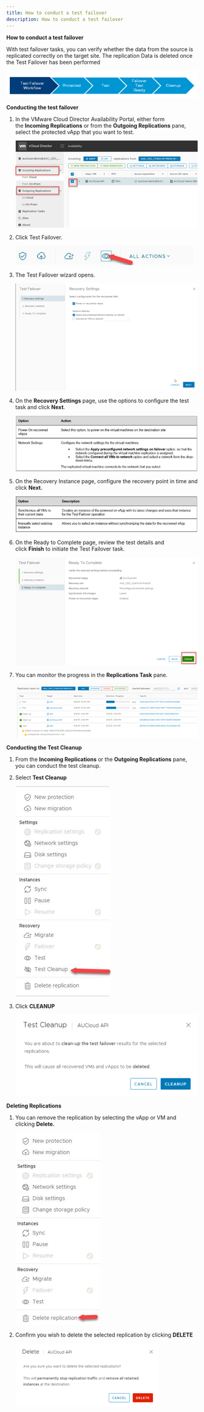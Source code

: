 ```yaml
---
title: How to conduct a test failover
description: How to conduct a test failover
---
```


**How to conduct a test failover**

With test failover tasks, you can verify whether the data from the source is replicated correctly on the target site. The replication Data is deleted once the Test Failover has been performed

![Test Failover](./assets/test_failover_image.png)

**Conducting the test failover**

1. In the VMware Cloud Director Availability Portal, either form the **Incoming Replications** or from the **Outgoing Replications** pane, select the protected vApp that you want to test.

    ![Incoming Outgoing Replications](./assets/incoming_outgoing_replications.png)

1. Click Test Failover.

    ![Test Failover](./assets/Testfailover.jpg)

1. The Test Failover wizard opens.

    ![Test Failover Wizard](./assets/test_failover_wizard.png)

1. On the **Recovery Settings** page, use the options to configure the test task and click **Next**.

    ![Recovery Settings](./assets/recovery_settings.jpg)

1. On the Recovery Instance page, configure the recovery point in time and click **Next.**

    ![Options](./assets/options.jpg)
  
1. On the Ready to Complete page, review the test details and click **Finish** to initiate the Test Failover task.

    ![Finish](./assets/finish.png)

1. You can monitor the progress in the **Replications Task** pane.

    ![Replication Tasks Pane](./assets/replication_tasks_pane.png)

**Conducting the Test Cleanup**

1. From the **Incoming Replications** or the **Outgoing Replications** pane, you can conduct the test cleanup.

1. Select **Test Cleanup**

    ![Test Clean Up](./assets/Testcleanup.jpg)

1. Click **CLEANUP**

    ![Test Clean Up](./assets/test_cleanup_clean.png)

**Deleting Replications**

1. You can remove the replication by selecting the vApp or VM and clicking **Delete.**

    ![Delete Replication](./assets/delete_replication.jpg)

1. Confirm you wish to delete the selected replication by clicking **DELETE**

    ![Wish To Delete](./assets/wish_to_delete.png)